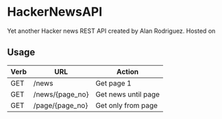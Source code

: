 HackerNewsAPI
=============

Yet another Hacker news REST API created by Alan Rodriguez.
Hosted on 

Usage
--------------
| Verb          | URL             | Action              |
| ------------- | --------------- | ------------------- |
| GET           | /news           | Get page 1          |
| GET           | /news/{page_no} | Get news until page |
| GET           | /page/{page_no} | Get only from page  |
